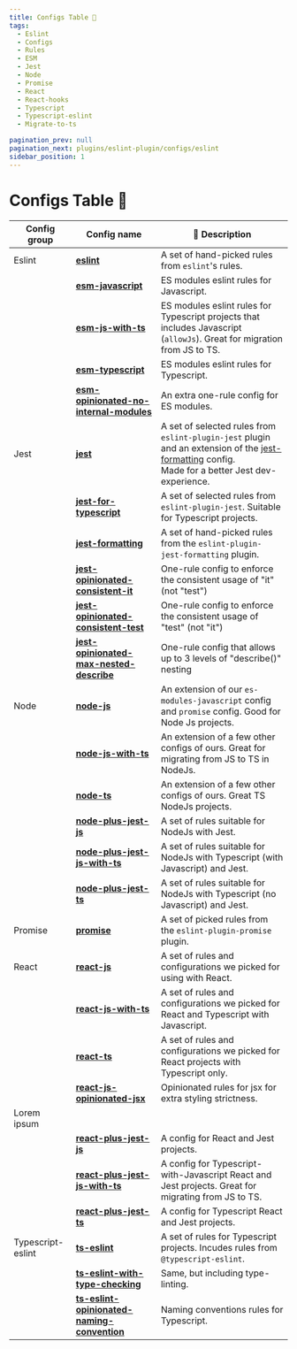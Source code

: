 ```yaml
---
title: Configs Table 💬
tags:
  - Eslint
  - Configs
  - Rules
  - ESM
  - Jest
  - Node
  - Promise
  - React
  - React-hooks
  - Typescript
  - Typescript-eslint
  - Migrate-to-ts

pagination_prev: null
pagination_next: plugins/eslint-plugin/configs/eslint
sidebar_position: 1
---
```


# Configs Table 💬



| Config group | Config name                                  | 💬 Description |
| ------------- | ------------------------------------------- |--------------- |
| Eslint            | **[eslint](./eslint.md)**                                                             | A set of hand-picked rules from `eslint`'s rules.  |
|                   | **[esm-javascript](./esm-javascript.md)**                                             | ES modules eslint rules for Javascript. |
|                   | **[esm-js-with-ts](./esm-js-with-ts.md)**                                             | ES modules eslint rules for Typescript projects that includes Javascript (`allowJs`). Great for migration from JS to TS. |
|                   | **[esm-typescript](./esm-typescript.md)**                                             | ES modules eslint rules for Typescript. |
|                   | **[esm-opinionated-no-internal-modules](./esm-opinionated-no-internal-modules.md)**   | An extra one-rule config for ES modules. |
| Jest              | **[jest](./jest.md)**                                                                 | A set of selected rules from `eslint-plugin-jest` plugin and an extension of the [jest-formatting](./jest-formatting.md) config. <br/>Made for a better Jest dev-experience. |
|                   | **[jest-for-typescript](./jest-for-typescript.md)**                                   | A set of selected rules from `eslint-plugin-jest`. Suitable for Typescript projects. |
|                   | **[jest-formatting](./jest-formatting.md)**                                           | A set of hand-picked rules from the `eslint-plugin-jest-formatting` plugin. |
|                   | **[jest-opinionated-consistent-it](./jest-opinionated-consistent-it.md)**             | One-rule config to enforce the consistent usage of "it" (not "test") |
|                   | **[jest-opinionated-consistent-test](./jest-opinionated-consistent-test.md)**         | One-rule config to enforce the consistent usage of "test" (not "it") |
|                   | **[jest-opinionated-max-nested-describe](./jest-opinionated-max-nested-describe.md)** | One-rule config that allows up to 3 levels of "describe()" nesting |
| Node              | **[node-js](./node-js.md)**                                                           | An extension of our `es-modules-javascript` config and `promise` config. Good for Node Js projects. |
|                   | **[node-js-with-ts](./node-js-with-ts.md)**                                           | An extension of a few other configs of ours. Great for migrating from JS to TS in NodeJs. |
|                   | **[node-ts](./node-ts.md)**                                                           | An extension of a few other configs of ours. Great TS NodeJs projects. |
|                   | **[node-plus-jest-js](./node-plus-jest-js.md)**                                       | A set of rules suitable for NodeJs with Jest. |
|                   | **[node-plus-jest-js-with-ts](./node-plus-jest-js-with-ts.md)**                       | A set of rules suitable for NodeJs with Typescript (with Javascript) and Jest. |
|                   | **[node-plus-jest-ts](./node-plus-jest-ts.md)**                                       | A set of rules suitable for NodeJs with Typescript (no Javascript) and Jest. |
| Promise           | **[promise](./promise.md)**                                                           | A set of picked rules from the `eslint-plugin-promise` plugin. |
| React             | **[react-js](./react-js.md)**                                                         | A set of rules and configurations we picked for using with React. |
|                   | **[react-js-with-ts](./react-js-with-ts.md)**                                         | A set of rules and configurations we picked for React and Typescript with Javascript. |
|                   | **[react-ts](./react-ts.md)**                                                         | A set of rules and configurations we picked for React projects with Typescript only. |
|                   | **[react-js-opinionated-jsx](./react-js-opinionated-jsx.md)**                         | Opinionated rules for jsx for extra styling strictness.  |
Lorem ipsum |
|                   | **[react-plus-jest-js](./react-plus-jest-js.md)**                                     | A config for React and Jest projects.  |
|                   | **[react-plus-jest-js-with-ts](./react-plus-jest-js-with-ts.md)**                     | A config for Typescript-with-Javascript React and Jest projects. Great for migrating from JS to TS. |
|                   | **[react-plus-jest-ts](./react-plus-jest-ts.md)**                                     | A config for Typescript React and Jest projects. |
| Typescript-eslint | **[ts-eslint](./ts-eslint.md)** | A set of rules for Typescript projects. Incudes rules from `@typescript-eslint`. |
|                   | **[ts-eslint-with-type-checking](./ts-eslint-with-type-checking.md)** | Same, but including type-linting. |
|                   | **[ts-eslint-opinionated-naming-convention](./ts-eslint-opinionated-naming-convention.md)** | Naming conventions rules for Typescript. |

